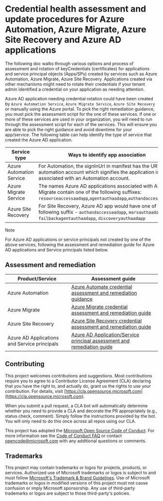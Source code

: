 # Credential health assessment and update procedures for Azure Automation, Azure Migrate, Azure Site Recovery and Azure AD applications

The following doc walks through various options and process of assessment and rotation of keyCredentials (certificates) for applications and service principal objects (Apps/SPs) created by services such as Azure Automation, Azure Migrate, Azure Site Recovery. Applications created via other mechanisms might need to rotate their credentials if your tenant admin identified a credential on your application as needing attention.

Azure AD application needing credential rotation could have been created by `Azure Automation Service`, `Azure Migrate Service`, `Azure Site Recovery` or manually using the Azure portal.
To pick the right remediation guidance, you must pick the assessment script for the one of these services. If one or more of these services are used in your organization, you will need to run through the assessment script for each of the services.  This will ensure you are able to pick the right guidance and avoid downtime for your app/service.
The following table can help identify the type of service that created the Azure AD application.

| Service type                                | Ways to identify app association                                                                                                                                                    |
| -------------------------| ------------------------------------------------------------------------------------------------------------------------------------ |
| Azure Automation Service | For Automation, the signInUrl in manifest has the URL to automation account which signifies the application is associated with an Automation account.|
| Azure Migrate Service    | The names Azure AD applications associated with Azure Migrate contain one of the following suffixes: `resourceaccessaadapp`,`agentauthaadapp`,`authandaccessaadapp` |
| Azure Site Recovery      | For Site Recovery, Azure AD app would have one of the following suffix - `authandaccessaadapp`, `marsauthaadapp`, `failbackagentauthaadapp`, `discoveryauthaadapp`  |

> [!Note]
> For Azure AD applications or service principals not created by one of the above services, following the assessment and remediation guide for Azure AD applications and Service principals listed below.

## Assessment and remediation

| Product/Service                              | Assessment guide                                                                                         |
| -------------------------------------------- | -------------------------------------------------------------------------------------------------------- |
| Azure Automation                             | [Azure Automate credential assessment and remediation guidance](/azure-automation/azure-automation-runas-credential-remediation.md)                   |
| Azure Migrate                                | [Azure Migrate credential assessment and remediation guide](/azure-migrate/azure-migrate-credential-rotation-guide.md)                     |
| Azure Site Recovery                          | [Azure Site Recovery credential assessment and remediation guide](/azure-site-recovery/azure-site-recovery-credential-rotation-guide.md)          |
| Azure AD Applications and Service principals | [Azure AD Application/Service principal assessment and remediation guide](/azuread/azuread-app-credential-remediation-guide.md) |

## Contributing

This project welcomes contributions and suggestions. Most contributions require you to agree to a
Contributor License Agreement (CLA) declaring that you have the right to, and actually do, grant us
the rights to use your contribution. For details, visit [https://cla.opensource.microsoft.com](https://cla.opensource.microsoft.com).

When you submit a pull request, a CLA bot will automatically determine whether you need to provide
a CLA and decorate the PR appropriately (e.g., status check, comment). Simply follow the instructions
provided by the bot. You will only need to do this once across all repos using our CLA.

This project has adopted the [Microsoft Open Source Code of Conduct](https://opensource.microsoft.com/codeofconduct/).
For more information see the [Code of Conduct FAQ](https://opensource.microsoft.com/codeofconduct/faq/) or
contact [opencode@microsoft.com](mailto:opencode@microsoft.com) with any additional questions or comments.

## Trademarks

This project may contain trademarks or logos for projects, products, or services. Authorized use of Microsoft
trademarks or logos is subject to and must follow
[Microsoft's Trademark & Brand Guidelines](https://www.microsoft.com/en-us/legal/intellectualproperty/trademarks/usage/general).
Use of Microsoft trademarks or logos in modified versions of this project must not cause confusion or imply Microsoft sponsorship.
Any use of third-party trademarks or logos are subject to those third-party's policies.
